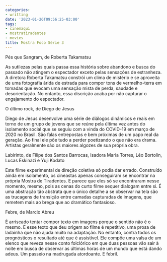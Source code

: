 ```yaml
---
categories:
- writting
date: '2023-01-26T09:56:25-03:00'
tags:
- cinemaqui
- mostratiradentes
- movies
title: Mostra Foco Série 3
---
```


Pés que Sangram, de Roberta Takamatsu

As sutilezas pelas quais passa essa história sobre abandono e busca do passado não atingem o espectador exceto pelas sensações de estranheza. A diretora Roberta Takamatsu constrói um clima de mistério e se aproveita de uma fotografia árida de estrada para compor tons de vermelho-terra em tomadas que evocam uma sensação mista de perda, saudade e desorientação. No entanto, essa discrição acaba por não capturar o engajamento do espectador.

O último rock, de Diego de Jesus

Diego de Jesus desenvolve uma série de diálogos dinâmicos e reais em torno de um grupo de jovens que se reúne pela última vez antes do isolamento social que se seguiu com a vinda do COVID-19 em março de 2020 no Brasil. São falas entrepostas e bem próximas de um papo real da geração. Ao final ele põe tudo a perder poetizando o que não era drama. Artistas geralmente são os maiores algozes de sua própria obra.

Labirinto, de Filipe dos Santos Barrocas, Isadora Maria Torres, Léo Bortolin, Lucas Eskinazi e Yuji Kodato

Este filme experimental de direção coletiva só podia dar errado. Construído ainda em isolamento, os cineastas apenas conseguiram se encontrar na própria Mostra de Tiradentes. E parece que eles só se encontraram nesse momento, mesmo, pois as cenas do curto filme sequer dialogam entre si. É uma abstração tão abstrata que o único detalhe a se observar na tela são as trucagens de transição entre camadas capturadas de imagens, que remetem mais ao brega que ao dramático fantasioso.

Febre, de Marcio Abreu

É arriscado tentar compor texto em imagens porque o sentido não é o mesmo. E esse texto que deu origem ao filme é repetitivo, uma prosa de ladainha que não ajuda muito na adaptação. No entanto, contra todos os prognósticos o resultado até que é assistível. Ele compõe uma valsa de um elenco que reveza nesse conto folclórico em que duas pessoas vão sair à noite em busca de observar as últimas horas de um mundo que está dando adeus. Um passeio na madrugada atordoante. E febril.

